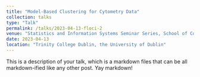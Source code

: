 ```yaml
---
title: "Model-Based Clustering for Cytometry Data"
collection: talks
type: "Talk"
permalink: /talks/2023-04-13-floci-2
venue: "Statistics and Information Systems Seminar Series, School of Computer Science and Statistics"
date: 2023-04-13
location: "Trinity College Dublin, the University of Dublin"
---
```


This is a description of your talk, which is a markdown files that can be all markdown-ified like any other post. Yay markdown!
